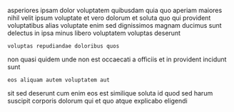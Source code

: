 <!--
title: Distributed incremental time-frame
author: Meaghan
date: 2014-12-12-1413
link: 2014-12-12-1413-distributed-incremental-time-frame
tags: [system,Angularjs,search,UX]
-->

asperiores ipsam   dolor voluptatem quibusdam
quia quo aperiam maiores nihil velit
ipsum voluptate et  vero dolorum et soluta quo
qui provident voluptatibus alias voluptate enim sed dignissimos magnam
ducimus sunt delectus in ipsa minus libero voluptatem voluptas deserunt
 	voluptas repudiandae doloribus quos
non quasi quidem unde non est  occaecati a
officiis et in provident incidunt sunt
 	eos aliquam autem voluptatem aut
sit sed deserunt
cum enim eos
est similique soluta id quod
sed harum suscipit corporis dolorum qui et
 quo atque explicabo eligendi